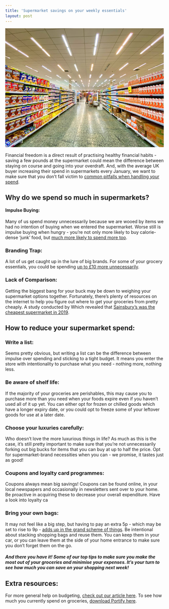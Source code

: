 ```yaml
---
title: 'Supermarket savings on your weekly essentials'
layout: post
---
```


![supermarket, credt card, savings](/assets/groceries.jpg)


Financial freedom is a direct result of practising healthy financial habits - saving a few pounds at the supermarket could mean the difference between staying on course and going into your overdraft. And, with the average UK buyer increasing their spend in supermarkets every January, we want to make sure that you don’t fall victim to [common pitfalls when handling your spend](https://www.talkingretail.com/news/industry-news/consumer-spending-grows-brits-fill-food-11-02-2020/). 


## Why do we spend so much in supermarkets?
#### Impulse Buying:
Many of us spend money unnecessarily because we are wooed by items we had no intention of buying when we entered the supermarket. Worse still is impulse buying when hungry - you’re not only more likely to buy calorie-dense ‘junk’ food, but [much more likely to spend more too](https://jamanetwork.com/journals/jamainternalmedicine/fullarticle/1685889).
### Branding Trap: 
A lot of us get caught up in the lure of big brands. For some of your grocery essentials, you could be spending [up to £10 more unnecessarily](https://www.lovemoney.com/news/52693/supermarket-shopping-when-own-brand-beats-branded-goods).
### Lack of Comparison: 
Getting the biggest bang for your buck may be down to weighing your supermarket options together. Fortunately, there’s plenty of resources on the internet to help you figure out where to get your groceries from pretty cheaply. A study conducted by Which revealed that [Sainsbury’s was the cheapest supermarket in 2019](https://www.which.co.uk/news/2020/01/cheapest-supermarket-december-2019/). 


## How to reduce your supermarket spend:

### Write a list: 
Seems pretty obvious, but writing a list can be the difference between impulse over spending and sticking to a tight budget. It means you enter the store with intentionality to purchase what you need - nothing more, nothing less. 
### Be aware of shelf life: 
If the majority of your groceries are perishables, this may cause you to purchase more than you need when your foods expire even if you haven’t used all of it up yet. You can either opt for frozen or chilled goods which have a longer expiry date, or you could opt to freeze some of your leftover goods for use at a later date. 
### Choose your luxuries carefully: 
Who doesn’t love the more luxurious things in life? As much as this is the case, it’s still pretty important to make sure that you’re not unnecessarily forking out big bucks for items that you can buy at up to half the price. Opt for supermarket-brand necessities when you can - we promise, it tastes just as good!
### Coupons and loyalty card programmes: 
Coupons always mean big savings! Coupons can be found online, in your local newspapers and occasionally in newsletters sent over to your home. Be proactive in acquiring these to decrease your overall expenditure. Have a look into loyalty ca
### Bring your own bags: 
It may not feel like a big step, but having to pay an extra 5p - which may be set to rise to 9p - [adds up in the grand scheme of things](https://www.thesun.co.uk/money/8373735/aldi-scraps-5p-plastic-bags-pay-9p-bag-for-life/). Be intentional about stacking shopping bags and reuse them. You can keep them in your car, or you can leave them at the side of your home entrance to make sure you don’t forget them on the go.

##### And there you have it! Some of our top tips to make sure you make the most out of your groceries and minimise your expenses. It’s your turn to see how much you can save on your shopping next week!


## Extra resources:

For more general help on budgeting, [check out our article here](https://blog.portify.co/Budget-Like-a-Boss/). 
To see how much you currently spend on groceries, [download Portify here](https://www.portify.co).





